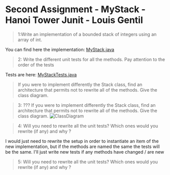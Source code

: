 # Second Assignment - MyStack - Hanoi Tower Junit - Louis Gentil

>1:Write an implementation of a bounded stack of integers using an array of int.

You can find here the implementation: [MyStack.java](https://github.com/lomithrani/SoftwareQuality/blob/master/Assignment2/src/main/java/SoftwareQuality/Assignment2/MyStack.java) 
>2: Write the different unit tests for all the methods. Pay attention to the order of the tests

Tests are here: [MyStackTests.java](https://github.com/lomithrani/SoftwareQuality/blob/master/Assignment2/src/test/java/SoftwareQuality/Assignment2/MyStackTests.java)
>If you were to implement differently the Stack class, find an architecture that permits not to rewrite all of the methods. Give the class diagram.

>3: ??? If you were to implement differently the Stack class, find an architecture that permits not to rewrite all of the methods. Give the class diagram.
![ClassDiagram](https://github.com/lomithrani/SoftwareQuality/blob/master/Assignment2/MyStack.png)

>4: Will you need to rewrite all the unit tests? Which ones would you rewrite (if any) and why ?

I would just need to rewrite the setup in order to instantiate an item of the new implementation, but if the methods are named the same the tests will be the same. I'll just write new tests if any methods have changed / are new
>5: Will you need to rewrite all the unit tests? Which ones would you rewrite (if any) and why ?

